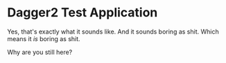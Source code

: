 # Dagger2 Test Application

Yes, that's exactly what it sounds like. And it sounds boring as shit. Which means it *is* boring as shit.

Why are you still here?

